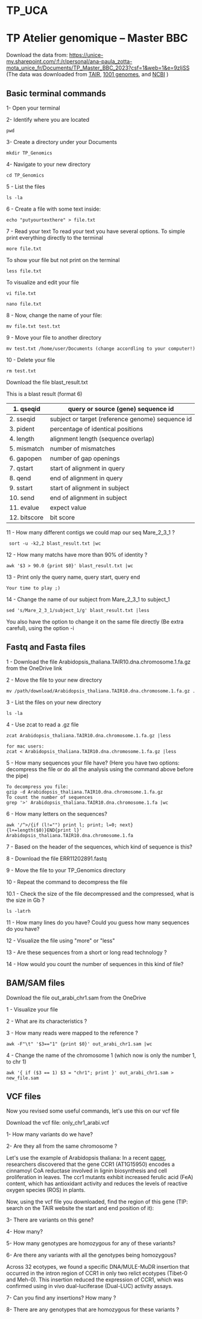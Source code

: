 # TP_UCA

# TP Atelier genomique – Master BBC


Download the data from: https://unice-my.sharepoint.com/:f:/r/personal/ana-paula_zotta-mota_unice_fr/Documents/TP_Master_BBC_2023?csf=1&web=1&e=9zIjSS
(The data was downloaded from [TAIR](https://www.arabidopsis.org), [1001 genomes](https://1001genomes.org/data/GMI-MPI/releases/v3.1/), and [NCBI](https://www.ncbi.nlm.nih.gov/sra/?term=ERR11202891) )


## Basic terminal commands

1-	Open your terminal 

2-	Identify where you are located 
```
pwd
```

3- Create a directory under your Documents 
```
mkdir TP_Genomics
```

4- Navigate to your new directory
```
cd TP_Genomics
```
5 - List the files 
```
ls -la
```
6 - Create a file with some text inside: 
```
echo "putyourtexthere" > file.txt
```
7 - Read your text
To read your text you have several options. 
To simple print everything directly to the terminal 
```
more file.txt
```
To show your file but not print on the terminal 
```
less file.txt
```
To visualize and edit your file
```
vi file.txt

nano file.txt
```

8 - Now, change the name of your file: 
```
mv file.txt test.txt
```

9 - Move your file to another directory
```
mv test.txt /home/user/Documents (change accordling to your computer!)
```

10 - Delete your file 
```
rm test.txt
```
Download the file blast_result.txt

This is a blast result (format 6) 

|1.  qseqid   |   query or source (gene) sequence id |
--------------|---------------------------------------
|2.  sseqid   |   subject or target (reference genome) sequence id |
|3.  pident   |   percentage of identical positions |
|4.  length   |   alignment length (sequence overlap) |
|5.  mismatch |   number of mismatches |
|6.  gapopen  |   number of gap openings |
|7.  qstart   |   start of alignment in query |
|8.  qend     |   end of alignment in query |
|9.  sstart   |   start of alignment in subject | 
|10.  send    |    end of alignment in subject |
|11.  evalue  |    expect value |
|12.  bitscore|    bit score |

11 - How many different contigs we could map our seq Mare_2_3_1 ?
```
 sort -u -k2,2 blast_result.txt |wc
```

12 - How many matchs have more than 90% of identity ?

```
awk '$3 > 90.0 {print $0}' blast_result.txt |wc
```

13 - Print only the query name, query start, query end 
```
Your time to play ;)
```
14 - Change the name of our subject from Mare_2_3_1 to subject_1
```
sed 's/Mare_2_3_1/subject_1/g' blast_result.txt |less
```
You also have the option to change it on the same file directly (Be extra careful), using the option -i



## Fastq and Fasta files

1 - Download the file Arabidopsis_thaliana.TAIR10.dna.chromosome.1.fa.gz from the OneDrive link 

2 - Move the file to your new directory
```
mv /path/download/Arabidopsis_thaliana.TAIR10.dna.chromosome.1.fa.gz .
```
3 - List the files on your new directory
```
ls -la
```
4 - Use zcat to read a .gz file
```
zcat Arabidopsis_thaliana.TAIR10.dna.chromosome.1.fa.gz |less

for mac users:
zcat < Arabidopsis_thaliana.TAIR10.dna.chromosome.1.fa.gz |less
```

5 - How many sequences your file have? (Here you have two options: decompress the file or do all the analysis using the command above before the pipe)
```
To decompress you file:
gzip -d Arabidopsis_thaliana.TAIR10.dna.chromosome.1.fa.gz
To count the number of sequences
grep '>' Arabidopsis_thaliana.TAIR10.dna.chromosome.1.fa |wc
```
6 - How many letters on the sequences? 
```
awk '/^>/{if (l!="") print l; print; l=0; next}{l+=length($0)}END{print l}' Arabidopsis_thaliana.TAIR10.dna.chromosome.1.fa
```

7 - Based on the header of the sequences, which kind of sequence is this? 

8 - Download the file ERR11202891.fastq 

9 - Move the file to your TP_Genomics directory

10 - Repeat the command to decompress the file

10.1 - Check the size of the file decompressed and the compressed, what is the size in Gb ? 
```
ls -latrh
```
11 - How many lines do you have? Could you guess how many sequences do you have? 

12 - Visualize the file using "more"  or "less"

13 - Are these sequences from a short or long read technology ? 

14 - How would you count the number of sequences in this kind of file? 


## BAM/SAM files


Download the file out_arabi_chr1.sam from the OneDrive

1 - Visualize your file 

2 - What are its characteristics ? 

3 - How many reads were mapped to the reference ? 

```
awk -F"\t" '$3=="1" {print $0}' out_arabi_chr1.sam |wc
```

4 - Change the name of the chromosome 1 (which now is only the number 1, to chr 1)
```
awk '{ if ($3 == 1) $3 = "chr1"; print }' out_arabi_chr1.sam > new_file.sam
```

## VCF files

Now you revised some useful commands, let's use this on our vcf file 

Download the vcf file: only_chr1_arabi.vcf

1- How many variants do we have? 

2- Are they all from the same chromosome ? 


Let's use the example of Arabidopsis thaliana: 
In a recent [paper](https://www.nature.com/articles/s41467-023-42029-4), researchers discovered that the gene CCR1 (AT1G15950) encodes a cinnamoyl CoA reductase involved in lignin biosynthesis and cell proliferation in leaves. The ccr1 mutants exhibit increased ferulic acid (FeA) content, which has antioxidant activity and reduces the levels of reactive oxygen species (ROS) in plants. 

Now, using the vcf file you downloaded, find the region of this gene (TIP: search on the TAIR website the start and end position of it): 

3- There are variants on this gene? 

4- How many? 

5- How many genotypes are homozygous for any of these variants? 

6- Are there any variants with all the genotypes being homozygous? 

Across 32 ecotypes, we found a specific DNA/MULE-MuDR insertion that occurred in the intron region of CCR1 in only two relict ecotypes (Tibet-0 and Meh-0). This insertion reduced the expression of CCR1, which was confirmed using in vivo dual-luciferase (Dual-LUC) activity assays. 

7- Can you find any insertions? How many ?

8- There are any genotypes that are homozygous for these variants ? 


























